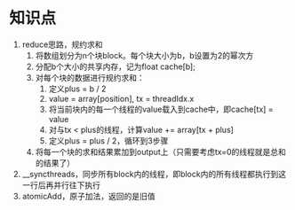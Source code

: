 # 知识点
1. reduce思路，规约求和
    1. 将数组划分为n个块block。每个块大小为b，b设置为2的幂次方
    2. 分配b个大小的共享内存，记为float cache[b];
    3. 对每个块的数据进行规约求和：
        1. 定义plus = b / 2
        2. value = array[position], tx = threadIdx.x
        3. 将当前块内的每一个线程的value载入到cache中，即cache[tx] = value
        4. 对与tx < plus的线程，计算value += array[tx + plus]
        5. 定义plus = plus / 2，循环到3步骤
    4. 将每一个块的求和结果累加到output上（只需要考虑tx=0的线程就是总和的结果了）
2. __syncthreads，同步所有block内的线程，即block内的所有线程都执行到这一行后再并行往下执行
3. atomicAdd，原子加法，返回的是旧值

